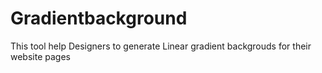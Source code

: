 # Gradientbackground
This tool help Designers to generate Linear gradient backgrouds for their website pages
